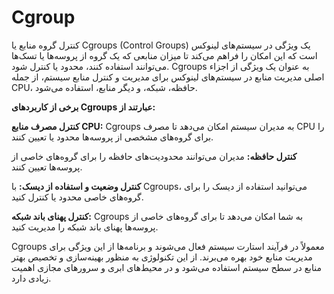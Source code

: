 # Cgroup
کنترل گروه منابع یا Cgroups (Control Groups) یک ویژگی در سیستم‌های لینوکس است که این امکان را فراهم می‌کند تا میزان منابعی که یک گروه از پروسه‌ها یا تسک‌ها می‌توانند استفاده کنند، محدود یا کنترل شود. Cgroups به عنوان یک ویژگی از اجزاء اصلی مدیریت منابع در سیستم‌های لینوکس برای مدیریت و کنترل منابع سیستم، از جمله CPU، حافظه، شبکه، و دیگر منابع، استفاده می‌شود.

**برخی از کاربردهای Cgroups عبارتند از:**

**کنترل مصرف منابع CPU:** Cgroups به مدیران سیستم امکان می‌دهد تا مصرف CPU را برای گروه‌های مشخصی از پروسه‌ها محدود یا تعیین کنند.

**کنترل حافظه:** مدیران می‌توانند محدودیت‌های حافظه را برای گروه‌های خاصی از پروسه‌ها تعیین کنند.

**کنترل وضعیت و استفاده از دیسک:** با Cgroups، می‌توانید استفاده از دیسک را برای گروه‌های خاصی محدود یا کنترل کنید.

**کنترل پهنای باند شبکه:** Cgroups به شما امکان می‌دهد تا برای گروه‌های خاصی از پروسه‌ها پهنای باند شبکه را مدیریت کنید.

Cgroups معمولاً در فرآیند استارت سیستم فعال می‌شوند و برنامه‌ها از این ویژگی برای مدیریت منابع خود بهره می‌برند. از این تکنولوژی به منظور بهینه‌سازی و تخصیص بهتر منابع در سطح سیستم استفاده می‌شود و در محیط‌های ابری و سرورهای مجازی اهمیت زیادی دارد.
